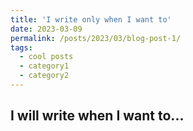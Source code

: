 ```yaml
---
title: 'I write only when I want to'
date: 2023-03-09
permalink: /posts/2023/03/blog-post-1/
tags:
  - cool posts
  - category1
  - category2
---
```


I will write when I want to...
------

